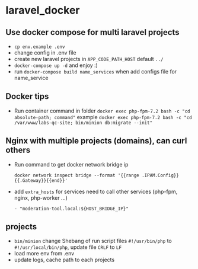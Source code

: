 # laravel_docker
## Use docker compose for multi laravel projects

- `cp env.example .env`
- change config in .env file
- create new laravel projects in `APP_CODE_PATH_HOST` default `../`
- `docker-compose up -d` and enjoy :)
- run `docker-compose build name_services` when add configs file for name_service

## Docker tips
- Run container command in folder `docker exec php-fpm-7.2 bash -c "cd absolute-path; command"` example `docker exec php-fpm-7.2 bash -c "cd /var/www/labs-qc-site; bin/minion db:migrate --init"`


## Nginx with multiple projects (domains), can curl others
- Run command to get docker network bridge ip 
  
    `docker network inspect bridge --format '{{range .IPAM.Config}}{{.Gateway}}{{end}}'`
- add `extra_hosts` for services need to call other services (php-fpm, nginx, php-worker ...)
    
    `- "moderation-tool.local:${HOST_BRIDGE_IP}"`

## projects
- `bin/minion` change Shebang of run script files `#!/usr/bin/php` to `#!/usr/local/bin/php`, update file `CRLF` to `LF`
- load more env from .env
- update logs, cache path to each projects